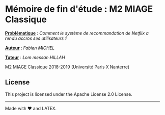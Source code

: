 # Mémoire de fin d'étude : M2 MIAGE Classique

**<u>Problématique</u>** : *Comment le système de recommandation de Netflix a rendu
accros ses utilisateurs ?*


**<u>Auteur</u>** : *Fabien MICHEL*

**<u>Tuteur</u>** : *Lom messan HILLAH*

M2 MIAGE Classique 2018-2019 (Université Paris X Nanterre)

## License

This project is licensed under the Apache License 2.0 License.

---
Made with ❤️ and LATEX.
